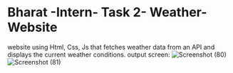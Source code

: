 # Bharat -Intern- Task 2- Weather-Website
website using Html, Css, Js that fetches weather data from an API and displays the current weather conditions.
output screen:
![Screenshot (80)](https://github.com/user-attachments/assets/6961bbd6-900c-4f65-8919-d5e13a4b915a)
![Screenshot (81)](https://github.com/user-attachments/assets/99cb92ba-608b-45e9-b0b5-16cf05b70f89)
